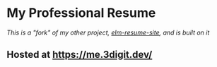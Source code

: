 # My Professional Resume

_This is a "fork" of my other project, [elm-resume-site](https://github.com/3digitdev/), and is built on it_

## Hosted at https://me.3digit.dev/
